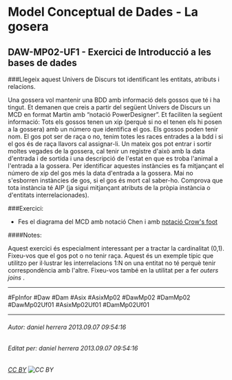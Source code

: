 # Model Conceptual de Dades - La gosera
## DAW-MP02-UF1 - Exercici de Introducció a les bases de dades
###Llegeix aquest Univers de Discurs tot identificant les entitats, atributs i relacions.

Una gossera vol mantenir una BDD amb informació dels gossos que té i ha tingut. Et demanen
que creis a partir del següent Univers de Discurs un MCD en format Martin amb “notació
PowerDesigner”. Et faciliten la següent informació: Tots els gossos tenen un xip (perquè si no
el tenen els hi posen a la gossera) amb un número que identifica el gos. Els gossos poden tenir
nom. El gos pot ser de raça o no, tenim totes les races entrades a la bdd i si el gos és de raça
llavors cal assignar-li. Un mateix gos pot entrar i sortir moltes vegades de la gossera, cal tenir
un registre d'això amb la data d'entrada i de sortida i una descripció de l'estat en que es troba
l'animal a l'entrada a la gossera. Per identificar aquestes instàncies es fa mitjançant el número
de xip del gos més la data d'entrada a la gossera. Mai no s'esborren instàncies de gos, si el gos
és mort cal saber-ho. Comprova que tota instància té AIP (ja sigui mitjançant atributs de la
pròpia instància o d'entitats interrelacionades).

###Exercici:

* Fes el diagrama del MCD amb notació Chen i amb [notació Crow's foot](http://en.wikipedia.org/wiki/Entity%E2%80%93relationship_model#Crow.27s_Foot_Notation)

####Notes:

Aquest exercici és especialment interessant per a tractar la cardinalitat (0,1). Fixeu-vos que el gos pot o no tenir raça. Aquest és un exemple típic que utilitzo per il·lustrar les interrelacions 1:N on una entitat no té perquè tenir correspondència amb l'altre. Fixeu-vos també en la utilitat per a fer *outers joins* .



---

#FpInfor #Daw #Dam #Asix #AsixMp02 #DawMp02 #DamMp02 #DawMp02Uf01 #AsixMp02Uf01 #DamMp02Uf01

---

###### Autor: daniel herrera 2013.09.07 09:54:16
###### Editat per: daniel herrera 2013.09.07 09:54:16
###### [CC BY](https://creativecommons.org/licenses/by/4.0/) ![CC BY](https://licensebuttons.net/l/by/3.0/80x15.png)
